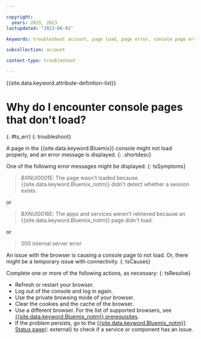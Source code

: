 ```yaml
---

copyright:
  years: 2015, 2023
lastupdated: "2023-06-01"

keywords: troubleshoot account, page load, page error, console page error

subcollection: account

content-type: troubleshoot

---
```


{{site.data.keyword.attribute-definition-list}}


# Why do I encounter console pages that don't load?
{: #ts_err}
{: troubleshoot}

A page in the {{site.data.keyword.Bluemix}} console might not load properly, and an error message is displayed.
{: .shortdesc}

One of the following error messages might be displayed:
{: tsSymptoms}

> BXNUI0001E: The page wasn't loaded because {{site.data.keyword.Bluemix_notm}} didn't detect whether a session exists.

or

> BXNUI0016E: The apps and services weren't retrieved because an {{site.data.keyword.Bluemix_notm}} page didn't load.

or

> 500 internal server error

An issue with the browser is causing a console page to not load. Or, there might be a temporary issue with connectivity.
{: tsCauses}

Complete one or more of the following actions, as necessary:
{: tsResolve}

* Refresh or restart your browser.
* Log out of the console and log in again.
* Use the private browsing mode of your browser.
* Clear the cookies and the cache of the browser.
* Use a different browser. For the list of supported browsers, see [{{site.data.keyword.Bluemix_notm}} prerequisites](/docs/overview?topic=overview-prereqs-platform).
* If the problem persists, go to the [{{site.data.keyword.Bluemix_notm}} Status page](https://cloud.ibm.com/status){: external} to check if a service or component has an issue.
